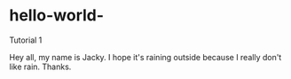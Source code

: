# hello-world-
Tutorial 1 

Hey all, my name is Jacky. I hope it's raining outside because I really don't like rain. 
Thanks. 

